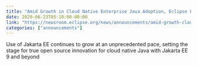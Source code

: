 ```yaml
---
title: "Amid Growth in Cloud Native Enterprise Java Adoption, Eclipse Foundation Announces Results of 2020 Jakarta EE Developer Survey and Jakarta EE 9 Milestone Release"
date: 2020-06-23T05:10:00-00:00
link: "https://newsroom.eclipse.org/news/announcements/amid-growth-cloud-native-enterprise-java-adoption-eclipse-foundation-announces"
categories: ["announcements"]
---
```


Use of Jakarta EE continues to grow at an unprecedented pace, setting the stage for true open source innovation for cloud native Java with Jakarta EE 9 and beyond
<!--more-->

